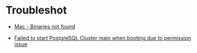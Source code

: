 # Troubleshot

* [Mac - Binaries not found](/Troubleshoot/“Binaries%20not%20found”%20error%20in%20Postgres.app.md)

* [Failed to start PostgreSQL Cluster main when booting due to permission issue](/Troubleshoot/Postgres%20is%20up%20but%20cluster%20is%20not%20running.md)